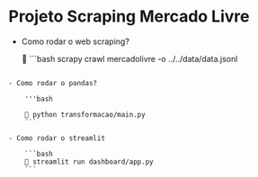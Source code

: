 # Projeto Scraping Mercado Livre

- Como rodar o web scraping?

    🎯 ```bash
scrapy crawl mercadolivre -o ../../data/data.jsonl
```

- Como rodar o pandas?

    '''bash

    🎯 python transformacao/main.py
    ```

- Como rodar o streamlit 

    ```bash
    🎯 streamlit run dashboard/app.py 
    ```
